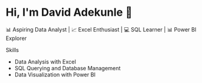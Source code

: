 # Hi, I'm David Adekunle 👋

📊 Aspiring Data Analyst | 📈 Excel Enthusiast | 💻 SQL Learner | 📊 Power BI Explorer

 Skills
- Data Analysis with Excel
- SQL Querying and Database Management
- Data Visualization with Power BI
<!---
DavidAdekunle/DavidAdekunle is a ✨ special ✨ repository because its `README.md` (this file) appears on your GitHub profile.
You can click the Preview link to take a look at your changes.
--->
